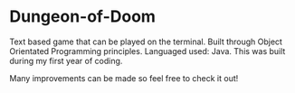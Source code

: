 # Dungeon-of-Doom
Text based game that can be played on the terminal.
Built through Object Orientated Programming principles.
Languaged used: Java.
This was built during my first year of coding.

Many improvements can be made so feel free to check it out!

